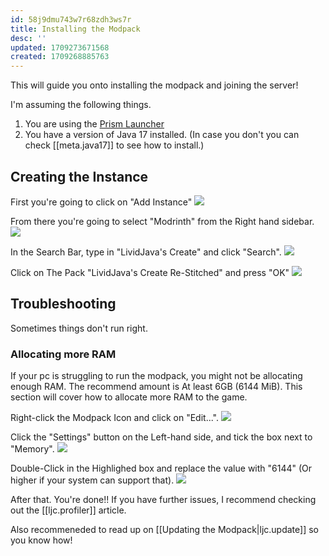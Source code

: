 ```yaml
---
id: 58j9dmu743w7r68zdh3ws7r
title: Installing the Modpack
desc: ''
updated: 1709273671568
created: 1709268885763
---
```

This will guide you onto installing the modpack and joining the server!

I'm assuming the following things.
1. You are using the [Prism Launcher](https://prismlauncher.org/)
2. You have a version of Java 17 installed. (In case you don't you can check [[meta.java17]] to see how to install.)

## Creating the Instance

First you're going to click on "Add Instance"
![](./assets/images/2024-03-01-00-02-02.png)

From there you're going to select "Modrinth" from the Right hand sidebar.
![](./assets/images/2024-03-01-00-03-16.png)

In the Search Bar, type in "LividJava's Create" and click "Search".
![](./assets/images/2024-03-01-00-05-03.png)

Click on The Pack "LividJava's Create Re-Stitched" and press "OK"
![](./assets/images/2024-03-01-00-08-40.png) 

## Troubleshooting
Sometimes things don't run right.

### Allocating more RAM
If your pc is struggling to run the modpack, you might not be allocating enough RAM. The recommend amount is At least 6GB (6144 MiB). This section will cover how to allocate more RAM to the game.

Right-click the Modpack Icon and click on "Edit...".
![](./assets/images/2024-03-01-00-13-16.png)

Click the "Settings" button on the Left-hand side, and tick the box next to "Memory".
![](./assets/images/2024-03-01-00-14-56.png)

Double-Click in the Highlighed box and replace the value with "6144" (Or higher if your system can support that).
![](./assets/images/2024-03-01-00-16-38.png)

After that. You're done!! If you have further issues, I recommend checking out the [[ljc.profiler]] article.

Also recommeneded to read up on [[Updating the Modpack|ljc.update]] so you know how!